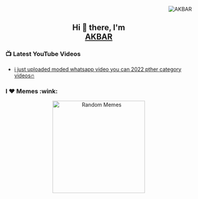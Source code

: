 <p align="right">
  <img src="https://komarev.com/ghpvc/?username=ohidurbappy" alt="AKBAR" /> 
</p>

<h2 align="center"> Hi 👋 there, I'm <br> <a href="https://www.ohidur.com">AKBAR</a></h2>

 

<h3>📺 Latest YouTube Videos</h3>

<!-- YOUTUBE:START -->
- [i just uploaded moded whatsapp video you can 2022 pther category videos🔥](https://youtu.be/BNgpIm8PrIk)
<!-- YOUTUBE:END -->



<h3>I ❤️ Memes :wink:</h3>
<p align="center">
<img alt="Random Memes" title="programming memes by ohidurbappy" height="250px" src="https://web.ohidur.com/memes/random.jpg?category=programming">
</p>



